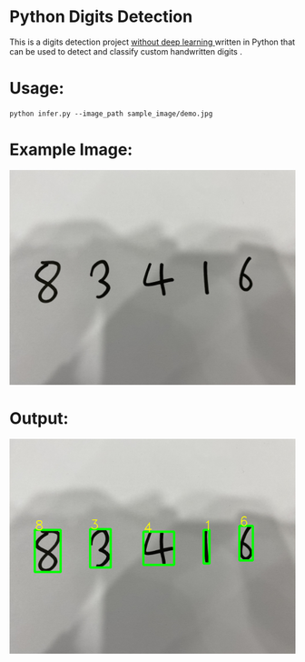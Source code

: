 # Python Digits Detection
This is a digits detection project <ins> without deep learning </ins> written in Python that can be used to detect and classify custom handwritten digits .

# Usage:
```shell script
python infer.py --image_path sample_image/demo.jpg
```


# Example Image:
![example image 1](sample_image/demo.jpg)

# Output:
![example image 2](demo_output.png)
